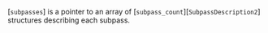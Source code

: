 [`subpasses`] is a pointer to an array of [`subpass_count`][`SubpassDescription2`] structures describing each subpass.